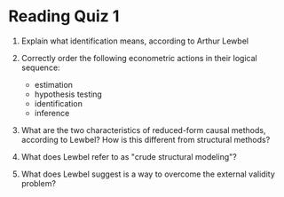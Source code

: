 # Reading Quiz 1

1. Explain what identification means, according to Arthur Lewbel

2. Correctly order the following econometric actions in their logical sequence:
    - estimation
    - hypothesis testing
    - identification
    - inference

3. What are the two characteristics of reduced-form causal methods, according to Lewbel? How is this different from structural methods?


4. What does Lewbel refer to as "crude structural modeling"?

5. What does Lewbel suggest is a way to overcome the external validity problem?
